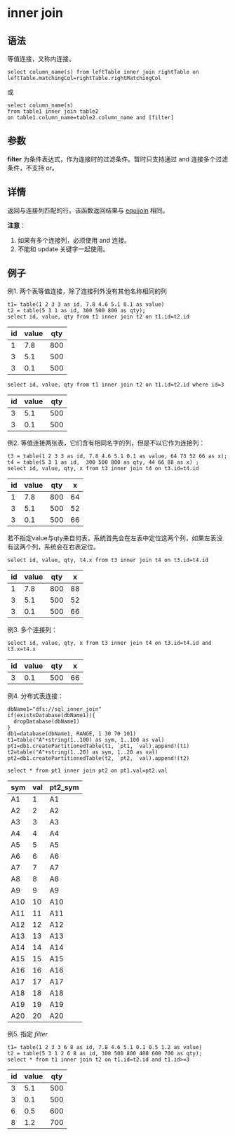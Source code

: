 # inner join

## 语法

等值连接，又称内连接。

```
select column_name(s) from leftTable inner join rightTable on leftTable.matchingCol=rightTable.rightMatchingCol
```

或

```
select column_name(s)
from table1 inner join table2
on table1.column_name=table2.column_name and [filter]
```

## 参数

**filter** 为条件表达式，作为连接时的过滤条件。暂时只支持通过 and 连接多个过滤条件，不支持 or。

## 详情

返回与连接列匹配的行。该函数返回结果与 [equijoin](equijoin.html)
相同。

**注意**：

1. 如果有多个连接列，必须使用 and 连接。
2. 不能和 update 关键字一起使用。

## 例子

例1. 两个表等值连接，除了连接列外没有其他名称相同的列

```
t1= table(1 2 3 3 as id, 7.8 4.6 5.1 0.1 as value)
t2 = table(5 3 1 as id, 300 500 800 as qty);
select id, value, qty from t1 inner join t2 on t1.id=t2.id
```

| id | value | qty |
| --- | --- | --- |
| 1 | 7.8 | 800 |
| 3 | 5.1 | 500 |
| 3 | 0.1 | 500 |

```
select id, value, qty from t1 inner join t2 on t1.id=t2.id where id=3
```

| id | value | qty |
| --- | --- | --- |
| 3 | 5.1 | 500 |
| 3 | 0.1 | 500 |

例2. 等值连接两张表，它们含有相同名字的列，但是不以它作为连接列：

```
t3 = table(1 2 3 3 as id, 7.8 4.6 5.1 0.1 as value, 64 73 52 66 as x);
t4 = table(5 3 1 as id,  300 500 800 as qty, 44 66 88 as x) ;
select id, value, qty, x from t3 inner join t4 on t3.id=t4.id
```

| id | value | qty | x |
| --- | --- | --- | --- |
| 1 | 7.8 | 800 | 64 |
| 3 | 5.1 | 500 | 52 |
| 3 | 0.1 | 500 | 66 |

若不指定value与qty来自何表，系统首先会在左表中定位这两个列，如果左表没有这两个列，系统会在右表定位。

```
select id, value, qty, t4.x from t3 inner join t4 on t3.id=t4.id
```

| id | value | qty | x |
| --- | --- | --- | --- |
| 1 | 7.8 | 800 | 88 |
| 3 | 5.1 | 500 | 52 |
| 3 | 0.1 | 500 | 66 |

例3. 多个连接列：

```
select id, value, qty, x from t3 inner join t4 on t3.id=t4.id and t3.x=t4.x
```

| id | value | qty | x |
| --- | --- | --- | --- |
| 3 | 0.1 | 500 | 66 |

例4. 分布式表连接：

```
dbName1="dfs://sql_inner_join"
if(existsDatabase(dbName1)){
  dropDatabase(dbName1)
}
db1=database(dbName1, RANGE, 1 30 70 101)
t1=table("A"+string(1..100) as sym, 1..100 as val)
pt1=db1.createPartitionedTable(t1, `pt1, `val).append!(t1)
t2=table("A"+string(1..20) as sym, 1..20 as val)
pt2=db1.createPartitionedTable(t2, `pt2, `val).append!(t2)

select * from pt1 inner join pt2 on pt1.val=pt2.val
```

| sym | val | pt2\_sym |
| --- | --- | --- |
| A1 | 1 | A1 |
| A2 | 2 | A2 |
| A3 | 3 | A3 |
| A4 | 4 | A4 |
| A5 | 5 | A5 |
| A6 | 6 | A6 |
| A7 | 7 | A7 |
| A8 | 8 | A8 |
| A9 | 9 | A9 |
| A10 | 10 | A10 |
| A11 | 11 | A11 |
| A12 | 12 | A12 |
| A13 | 13 | A13 |
| A14 | 14 | A14 |
| A15 | 15 | A15 |
| A16 | 16 | A16 |
| A17 | 17 | A17 |
| A18 | 18 | A18 |
| A19 | 19 | A19 |
| A20 | 20 | A20 |

例5. 指定 *filter*

```
t1= table(1 2 3 3 6 8 as id, 7.8 4.6 5.1 0.1 0.5 1.2 as value)
t2 = table(5 3 1 2 6 8 as id, 300 500 800 400 600 700 as qty);
select * from t1 inner join t2 on t1.id=t2.id and t1.id>=3
```

| id | value | qty |
| --- | --- | --- |
| 3 | 5.1 | 500 |
| 3 | 0.1 | 500 |
| 6 | 0.5 | 600 |
| 8 | 1.2 | 700 |

